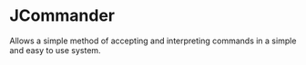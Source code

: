 # JCommander
Allows a simple method of accepting and interpreting commands in a simple and easy to use system.